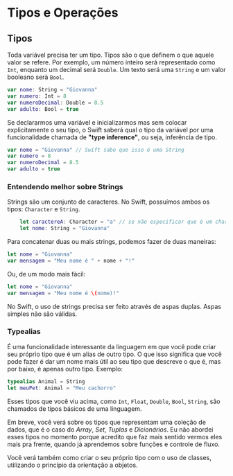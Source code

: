 # Tipos e Operações

## Tipos
Toda variável precisa ter um tipo. Tipos são o que definem o que aquele valor se refere. Por exemplo, um número inteiro será representado como `Int`, enquanto um decimal será `Double`. Um texto será uma `String` e um valor booleano será `Bool`.
```swift
var nome: String = "Giovanna"
var numero: Int = 8
var numeroDecimal: Double = 8.5
var adulto: Bool = true
```

Se declararmos uma variável e inicializarmos mas sem colocar explicitamente o seu tipo, o Swift saberá qual o tipo da variável por uma funcionalidade chamada de **"type inference"**, ou seja, inferência de tipo.

```swift
var nome = "Giovanna" // Swift sabe que isso é uma String
var numero = 8
var numeroDecimal = 8.5
var adulto = true
```

### Entendendo melhor sobre Strings

Strings são um conjunto de caracteres. No Swift, possuímos ambos os tipos: `Character` e `String`.
```swift
    let caractereA: Character = "a" // se não especificar que é um character, o Swift entenderá que é uma string
    let nome: String = "Giovanna"
```

Para concatenar duas ou mais strings, podemos fazer de duas maneiras:

```swift
let nome = "Giovanna"
var mensagem = "Meu nome é " + nome + "!"
```

Ou, de um modo mais fácil:

```swift
let nome = "Giovanna"
var mensagem = "Meu nome é \(nome)!"
```

No Swift, o uso de strings precisa ser feito através de aspas duplas. Aspas simples não são válidas.

### Typealias
É uma funcionalidade interessante da linguagem em que você pode criar seu próprio tipo que é um alias de outro tipo. O que isso significa que você pode fazer é dar um nome mais útil ao seu tipo que descreve o que é, mas por baixo, é apenas outro tipo. Exemplo:

```swift
typealias Animal = String
let meuPet: Animal = "Meu cachorro"
```

Esses tipos que você viu acima, como `Int`, `Float`, `Double`, `Bool`, `String`, são chamados de tipos básicos de uma linguagem.

Em breve, você verá sobre os tipos que representam uma coleção de dados, que é o caso do *Array*, *Set*, *Tuplas* e *Dicionários*. Eu não abordei esses tipos no momento porque acredito que faz mais sentido vermos eles mais pra frente, quando já aprendemos sobre funções e controle de fluxo.

Você verá também como criar o seu próprio tipo com o uso de classes, utilizando o princípio da orientação a objetos.